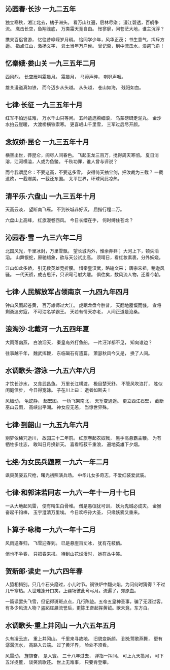 ## 沁园春·长沙 一九二五年

独立寒秋，湘江北去，橘子洲头。
看万山红遍，层林尽染；
漫江碧透，百舸争流。
鹰击长空，鱼翔浅底，
万类霜天竞自由。
怅寥廓，问苍茫大地，谁主沉浮？

携来百侣曾游，
忆往昔峥嵘岁月稠。
恰同学少年，风华正茂；
书生意气，挥斥方遒。
指点江山，激扬文字，
粪土当年万户侯。
曾记否，到中流击水，浪遏飞舟！

## 忆秦娥·娄山关 一九三五年二月

西风烈，
长空雁叫霜晨月。
霜晨月，
马蹄声碎，
喇叭声咽。

雄关漫道真如铁，
而今迈步从头越。
从头越，
苍山如海，
残阳如血。

## 七律·长征 一九三五年十月

红军不怕远征难，
万水千山只等闲。
五岭逶迤腾细浪，
乌蒙磅礴走泥丸。
金沙水拍云崖暖，
大渡桥横铁索寒。
更喜岷山千里雪，
三军过后尽开颜。

## 念奴娇·昆仑 一九三五年十月

横空出世，莽昆仑，阅尽人间春色。
飞起玉龙三百万，搅得周天寒彻。
夏日消溶，江河横溢，人或为鱼鳖。
千秋功罪，谁人曾与评说？

而今我谓昆仑：不要这高，不要这多雪。
安得倚天抽宝剑，把汝裁为三截？
一截遗欧，一截赠美，一截还东国。
太平世界，环球同此凉热。

## 清平乐·六盘山 一九三五年十月

天高云淡，
望断南飞雁。
不到长城非好汉，
屈指行程二万。

六盘山上高峰，
红旗漫卷西风。
今日长缨在手，
何时缚住苍龙？

## 沁园春·雪 一九三六年二月

北国风光，千里冰封，万里雪飘。
望长城内外，惟余莽莽；
大河上下，顿失滔滔。
山舞银蛇，原驰蜡象，欲与天公试比高。
须晴日，看红妆素裹，分外妖娆。

江山如此多娇，
引无数英雄竞折腰。
惜秦皇汉武，略输文采；
唐宗宋祖，稍逊风骚。
一代天骄，成吉思汗，只识弯弓射大雕。
俱往矣，数风流人物，还看今朝。

## 七律·人民解放军占领南京 一九四九年四月

钟山风雨起苍黄，
百万雄师过大江。
虎踞龙盘今胜昔，
天翻地覆慨而慷。
宜将剩勇追穷寇，
不可沽名学霸王。
天若有情天亦老，
人间正道是沧桑。

## 浪淘沙·北戴河 一九五四年夏

大雨落幽燕，
白浪滔天，
秦皇岛外打鱼船。
一片汪洋都不见，
知向谁边？

往事越千年，
魏武挥鞭，
东临碣石有遗篇。
萧瑟秋风今又是，
换了人间。

## 水调歌头·游泳 一九五六年六月

才饮长沙水，
又食武昌鱼。
万里长江横渡，
极目楚天舒。
不管风吹浪打，
胜似闲庭信步，
今日得宽馀。
子在川上曰：
逝者如斯夫！

风樯动，
龟蛇静，
起宏图。
一桥飞架南北，
天堑变通途。
更立西江石壁，
截断巫山云雨，
高峡出平湖。
神女应无恙，
当惊世界殊。

## 七律·到韶山 一九五九年六月

别梦依稀咒逝川，
故园三十二年前。
红旗卷起农奴戟，
黑手高悬霸主鞭。
为有牺牲多壮志，
敢叫日月换新天。
喜看稻菽千重浪，
遍地英雄下夕烟。

## 七绝·为女民兵题照 一九六一年二月

飒爽英姿五尺枪，曙光初照演兵场。
中华儿女多奇志，不爱红装爱武装。

## 七律·和郭沫若同志 一九六一年十一月十七日

一从大地起风雷，
便有精生白骨堆。
僧是愚氓犹可训，
妖为鬼蜮必成灾。
金猴奋起千钧棒，
玉宇澄清万里埃。
今日欢呼孙大圣，
只缘妖雾又重来。

## 卜算子·咏梅 一九六一年十二月

风雨送春归，
飞雪迎春到。
已是悬崖百丈冰，
犹有花枝俏。

俏也不争春，
只把春来报。
待到山花烂漫时，
她在丛中笑。

## 贺新郎·读史 一九六四年春

人猿相揖别。只几个石头磨过，小儿时节。铜铁炉中翻火焰，为问何时猜得？不过几千寒热。人世难逢开口笑，上疆场彼此弯弓月。流遍了，郊原血。

一篇读罢头飞雪，但记得斑斑点点，几行陈迹。五帝五皇神圣事，骗了无涯过客。有多少风流人物？盗跖庄屩流誉后，更陈王奋起挥黄钺。歌未竟，东方白。

## 水调歌头·重上井冈山 一九六五年五月

久有凌云志，
重上井冈山。
千里来寻故地，
旧貌变新颜。
到处莺歌燕舞，
更有潺潺流水，
高路入云端。
过了黄洋界，
险处不须看。

风雷动，
旌旗奋，
是人寰。
三十八年过去，
弹指一挥间。
可上九天揽月，
可下五洋捉鳖，
谈笑凯歌还。
世上无难事，
只要肯登攀。

